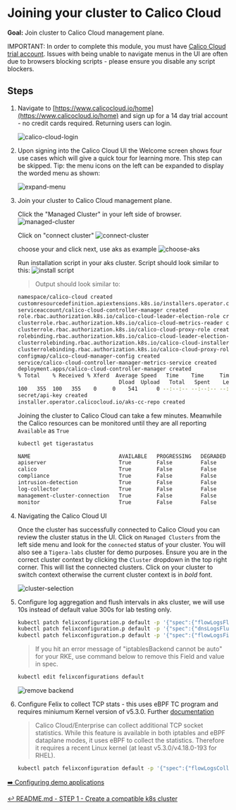 # Joining your cluster to Calico Cloud

**Goal:** Join cluster to Calico Cloud management plane.

IMPORTANT: In order to complete this module, you must have <a href="https://www.calicocloud.io/home" target="_blank" rel="noopener">Calico Cloud trial account</a>. Issues with being unable to navigate menus in the UI are often due to browsers blocking scripts - please ensure you disable any script blockers.

## Steps

1. Navigate to [https://www.calicocloud.io/home](https://www.calicocloud.io/home) and sign up for a 14 day trial account - no credit cards required. Returning users can login.

   ![calico-cloud-login](../img/calico-cloud-login.png)

2. Upon signing into the Calico Cloud UI the Welcome screen shows four use cases which will give a quick tour for learning more. This step can be skipped. Tip: the menu icons on the left can be expanded to display the worded menu as shown:

   ![expand-menu](../img/expand-menu.png)


3. Join your cluster to Calico Cloud management plane.
    
    Click the "Managed Cluster" in your left side of browser.
    ![managed-cluster](../img/managed-cluster.png)
    
    Click on "connect cluster"
     ![connect-cluster](../img/connect-cluster.png)

    choose your and click next, use aks as example
      ![choose-aks](../img/choose-aks.png)


    Run installation script in your aks cluster. Script should look similar to this:
      ![install script](../img/script.png)


    > Output should look similar to:
    ```bash
    namespace/calico-cloud created
    customresourcedefinition.apiextensions.k8s.io/installers.operator.calicocloud.io created
    serviceaccount/calico-cloud-controller-manager created
    role.rbac.authorization.k8s.io/calico-cloud-leader-election-role created
    clusterrole.rbac.authorization.k8s.io/calico-cloud-metrics-reader created
    clusterrole.rbac.authorization.k8s.io/calico-cloud-proxy-role created
    rolebinding.rbac.authorization.k8s.io/calico-cloud-leader-election-rolebinding created
    clusterrolebinding.rbac.authorization.k8s.io/calico-cloud-installer-rbac created
    clusterrolebinding.rbac.authorization.k8s.io/calico-cloud-proxy-rolebinding created
    configmap/calico-cloud-manager-config created
    service/calico-cloud-controller-manager-metrics-service created
    deployment.apps/calico-cloud-controller-manager created
    % Total    % Received % Xferd  Average Speed   Time    Time     Time  Current
                                    Dload  Upload   Total   Spent    Left  Speed
    100   355  100   355    0     0    541      0 --:--:-- --:--:-- --:--:--   541
    secret/api-key created
    installer.operator.calicocloud.io/aks-cc-repo created
    ```
    Joining the cluster to Calico Cloud can take a few minutes. Meanwhile the Calico resources can be monitored until they are all reporting `Available` as `True`

    ```bash
    kubectl get tigerastatus                                                                                                                    

    NAME                            AVAILABLE   PROGRESSING   DEGRADED   SINCE
    apiserver                       True        False         False      96s
    calico                          True        False         False      16s
    compliance                      True        False         False      21s
    intrusion-detection             True        False         False      41s
    log-collector                   True        False         False      21s
    management-cluster-connection   True        False         False      51s
    monitor                         True        False         False      2m1s
    ```
    
4. Navigating the Calico Cloud UI

    Once the cluster has successfully connected to Calico Cloud you can review the cluster status in the UI. Click on `Managed Clusters` from the left side menu and look for the `connected` status of your cluster. You will also see a `Tigera-labs` cluster for demo purposes. Ensure you are in the correct cluster context by clicking the `Cluster` dropdown in the top right corner. This will list the connected clusters. Click on your cluster to switch context otherwise the current cluster context is in *bold* font.
    
    ![cluster-selection](../img/cluster-selection.png)

5. Configure log aggregation and flush intervals in aks cluster, we will use 10s instead of default value 300s for lab testing only.   

    ```bash
    kubectl patch felixconfiguration.p default -p '{"spec":{"flowLogsFlushInterval":"10s"}}'
    kubectl patch felixconfiguration.p default -p '{"spec":{"dnsLogsFlushInterval":"10s"}}'
    kubectl patch felixconfiguration.p default -p '{"spec":{"flowLogsFileAggregationKindForAllowed":1}}'
    ```

   > If you hit an error message of "iptablesBackend cannot be auto" for your RKE, use command below to remove this Field and value in spec.

    ```bash
    kubectl edit felixconfigurations default
    ```
    
    ![remove backend](../img/remove-backend.png)

6. Configure Felix to collect TCP stats - this uses eBPF TC program and requires miniumum Kernel version of v5.3.0. Further [documentation](https://docs.tigera.io/visibility/elastic/flow/tcpstats)

   >Calico Cloud/Enterprise can collect additional TCP socket statistics. While this feature is available in both iptables and eBPF dataplane modes, it uses eBPF to collect the statistics. Therefore it requires a recent Linux kernel (at least v5.3.0/v4.18.0-193 for RHEL).

    ```bash
    kubectl patch felixconfiguration default -p '{"spec":{"flowLogsCollectTcpStats":true}}'
    ```

 

[:arrow_right: Configuring demo applications](./configuring-demo-apps.md)

[:leftwards_arrow_with_hook: README.md - STEP 1 - Create a compatible k8s cluster](../README.md#step-4---configure-demo-applications)
